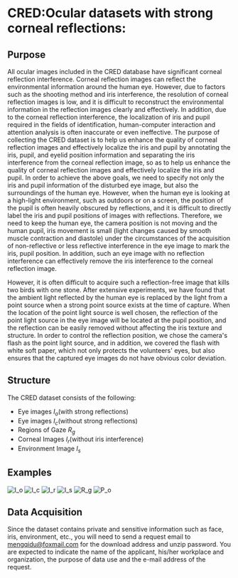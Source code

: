 # CRED:Ocular datasets with strong corneal reflections:
## Purpose
  All ocular images included in the CRED database have significant corneal reflection interference. Corneal reflection images can reflect the environmental information around the human eye. However, due to factors such as the shooting method and iris interference, the resolution of corneal reflection images is low, and it is difficult to reconstruct the environmental information in the reflection images clearly and effectively. In addition, due to the corneal reflection interference, the localization of iris and pupil required in the fields of identification, human-computer interaction and attention analysis is often inaccurate or even ineffective. The purpose of collecting the CRED dataset is to help us enhance the quality of corneal reflection images and effectively localize the iris and pupil by annotating the iris, pupil, and eyelid position information and separating the iris interference from the corneal reflection image, so as to help us enhance the quality of corneal reflection images and effectively localize the iris and pupil.
In order to achieve the above goals, we need to specify not only the iris and pupil information of the disturbed eye image, but also the surroundings of the human eye. However, when the human eye is looking at a high-light environment, such as outdoors or on a screen, the position of the pupil is often heavily obscured by reflections, and it is difficult to directly label the iris and pupil positions of images with reflections. Therefore, we need to keep the human eye, the camera position is not moving and the human pupil, iris movement is small (light changes caused by smooth muscle contraction and diastole) under the circumstances of the acquisition of non-reflective or less reflective interference in the eye image to mark the iris, pupil position. In addition, such an eye image with no reflection interference can effectively remove the iris interference to the corneal reflection image.

  However, it is often difficult to acquire such a reflection-free image that kills two birds with one stone. After extensive experiments, we have found that the ambient light reflected by the human eye is replaced by the light from a point source when a strong point source exists at the time of capture. When the location of the point light source is well chosen, the reflection of the point light source in the eye image will be located at the pupil position, and the reflection can be easily removed without affecting the iris texture and structure. In order to control the reflection position, we chose the camera's flash as the point light source, and in addition, we covered the flash with white soft paper, which not only protects the volunteers' eyes, but also ensures that the captured eye images do not have obvious color deviation.
## Structure
The CRED dataset consists of the following:
- Eye images $I_o$(with strong reflections)
- Eye images $I_c$(without strong reflections)
- Regions of Gaze $R_g$
- Corneal Images $I_r$(without iris interference)
- Environment Image $I_s$
## Examples
![ $I_o$ ]("./img/du/io.jpg")
![ $I_c$ ]("./img/du/ic.jpg")
![ $I_r$ ]("./img/du/ir.jpg")
![ $I_s$ ]("./img/du/is.jpg")
![ $R_g$ ]("./img/du/rg.jpg")
![ $P_o$ ]("./img/du/po.jpg")

## Data Acquisition 
Since the dataset contains private and sensitive information such as face, iris, environment, etc., you will need to send a request email to mengqidu@foxmail.com for the download address and unzip password. You are expected to indicate the name of the applicant, his/her workplace and organization, the purpose of data use and the e-mail address of the request.
